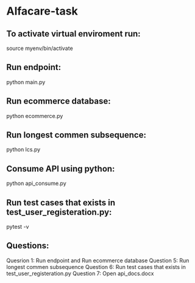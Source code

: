 # Alfacare-task

## To activate virtual enviroment run:

source myenv/bin/activate

## Run endpoint:

python main.py

## Run ecommerce database:

python ecommerce.py

## Run longest commen subsequence:

python lcs.py

## Consume API using python:

python api_consume.py

## Run test cases that exists in test_user_registeration.py:

pytest -v

## Questions:

Quesrion 1: Run endpoint and Run ecommerce database
Question 5: Run longest commen subsequence
Question 6: Run test cases that exists in test_user_registeration.py
Question 7: Open api_docs.docx
